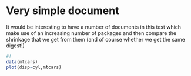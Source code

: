# Very simple document

It would be interesting to have a number of documents in this test which make use of an increasing number of packages and then compare the shrinkage that we get from them (and of course whether we get the same digest!)

```r
#!
data(mtcars)
plot(disp~cyl,mtcars)
```
